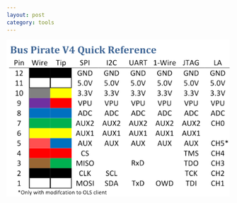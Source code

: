 ```yaml
---
layout: post
category: tools
---
```


![bus pirate v4 распиновка](/img/BPv4-reference-600x422.png)




